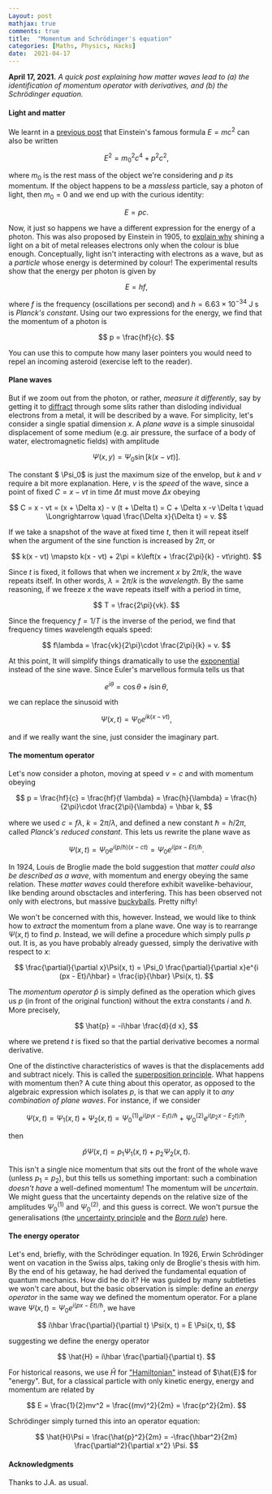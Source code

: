 ```yaml
---
Layout: post
mathjax: true
comments: true
title:  "Momentum and Schrödinger's equation"
categories: [Maths, Physics, Hacks]
date:  2021-04-17
---
```


**April 17, 2021.** *A quick post explaining how matter waves lead to
  (a) the identification of momentum operator with derivatives, and
  (b) the Schrödinger equation.*

#### Light and matter

We learnt in a
[previous post](https://hapax.github.io/physics/mathematics/hacks/emcc/)
that Einstein's famous formula $E = mc^2$ can also be written

$$
E^2 = m_0^2 c^4 + p^2 c^2,
$$

where $m_0$ is the rest mass of the object we're considering and $p$
its momentum.
If the object happens to be a *massless* particle, say a photon of
light, then $m_0 = 0$ and we end up with the curious identity:

$$
E = pc.
$$

Now, it just so happens we have a different expression for the energy
of a photon. This was also proposed by Einstein in 1905, to
[explain why](https://en.wikipedia.org/wiki/Photoelectric_effect)
shining a light on a bit of metal releases electrons only when the
colour is blue enough.
Conceptually, light isn't interacting with electrons as a wave, but
as a *particle* whose energy is determined by colour!
The experimental results show that the energy per photon is given by

$$
E = hf,
$$

where $f$ is the frequency (oscillations per second) and $h = 6.63 \times 10^{-34} \text{ J s}$ is *Planck's constant*.
Using our two expressions for the energy, we find that the momentum of
a photon is

$$
p = \frac{hf}{c}.
$$

You can use this to compute how many laser pointers you would need to repel
an incoming asteroid (exercise left to the reader).

#### Plane waves

But if we zoom out from the photon, or rather, *measure it
differently*, say by getting it to
[diffract](https://en.wikipedia.org/wiki/Diffraction) through some
slits rather than disloding individual electrons from a metal, it will
be described by a wave.
For simplicity, let's consider a single spatial dimension $x$.
A *plane wave* is a simple sinusoidal displacement of some medium
(e.g. air pressure, the surface of a body of water, electromagnetic
fields) with amplitude

$$
\Psi (x, y) = \Psi_0 \sin \left[k(x - vt)\right].
$$

The constant $ \Psi_0$ is just the maximum size of the envelop, but $k$
and $v$ require a bit more explanation.
Here, $v$ is the *speed* of the wave, since a point of fixed $C = x -
vt$ in time $\Delta t$ must move $\Delta x$ obeying

$$
C = x - vt = (x + \Delta x) - v (t + \Delta t) = C + \Delta x -v
\Delta t \quad \Longrightarrow \quad \frac{\Delta x}{\Delta t} = v.
$$

If we take a snapshot of the wave at fixed time $t$, then it will
repeat itself when the argument of the sine function is increased by
$2\pi$, or

$$
k(x - vt) \mapsto k(x - vt) + 2\pi = k\left(x + \frac{2\pi}{k} - vt\right).
$$

Since $t$ is fixed, it follows that when we increment $x$ by $2\pi/k$,
the wave repeats itself. In other words, $\lambda = 2\pi/k$ is the
*wavelength*.
By the same reasoning, if we freeze $x$ the wave repeats itself with a
period in time,

$$
T = \frac{2\pi}{vk}.
$$

Since the frequency $f = 1/T$ is the inverse of the period, we find
that frequency times wavelength equals speed:

$$
f\lambda = \frac{vk}{2\pi}\cdot \frac{2\pi}{k} = v.
$$

At this point, It will simplify things dramatically to use the
[exponential](https://hapax.github.io/maths/physics/hacks/exponential/)
instead of the sine wave.
Since Euler's marvellous formula tells us that

$$
e^{i\theta} = \cos\theta + i \sin\theta,
$$

we can replace the sinusoid with

$$
\Psi (x, t) = \Psi_0 e^{i k(x - vt)},
$$

and if we really want the sine, just consider the imaginary part.

#### The momentum operator

Let's now consider a photon, moving at speed $v =c$ and with momentum
obeying

$$
p = \frac{hf}{c} = \frac{hf}{f \lambda} = \frac{h}{\lambda} =
\frac{h}{2\pi}\cdot \frac{2\pi}{\lambda} = \hbar k,
$$

where we used $c = f\lambda$, $k = 2\pi/\lambda$, and defined a new
constant $\hbar = h/2\pi$, called *Planck's reduced constant*.
This lets us rewrite the plane wave as

$$
\Psi(x, t) = \Psi_0 e^{i (p/\hbar)(x - ct)} = \Psi_0 e^{i(px - Et)/\hbar}.
$$

In 1924, Louis de Broglie made the bold suggestion that *matter could
also be described as a wave*, with momentum and energy obeying the
same relation.
These *matter waves* could therefore exhibit wavelike-behaviour, like
bending around obsctacles and interfering.
This has been observed not only with electrons, but massive
[buckyballs](https://www.nature.com/articles/44348). 
Pretty nifty!

We won't be concerned with this, however.
Instead, we would like to think how to *extract* the momentum from a
plane wave.
One way is to rearrange $\Psi(x, t)$ to find $p$.
Instead, we will define a procedure which simply pulls $p$ out.
It is, as you have probably already guessed, simply the derivative
with respect to $x$:

$$
\frac{\partial}{\partial x}\Psi(x, t) = \Psi_0 \frac{\partial}{\partial
x}e^{i (px - Et)/\hbar} = \frac{ip}{\hbar} \Psi(x, t).
$$

The *momentum operator* $\hat{p}$ is simply defined as the operation
which gives us $p$ (in front of the original function) without the
extra constants $i$ and $\hbar$. More precisely,

$$
\hat{p} = -i\hbar \frac{d}{d x},
$$

where we pretend $t$ is fixed so that the partial derivative becomes a
normal derivative.

One of the distinctive characteristics of waves is
that the displacements add and subtract nicely. This is called the
[superposition principle](https://en.wikipedia.org/wiki/Superposition_principle).
What happens with momentum then?
A cute thing about this operator, as opposed to the algebraic
expression which isolates $p$, is that we can apply it to *any
combination of plane waves*.
For instance, if we consider

$$
\Psi(x, t) = \Psi_1(x, t) + \Psi_2(x, t) = \Psi_{0}^{(1)} e^{i (p_1x - E_1t)/\hbar} + \Psi_0^{(2)}e^{i (p_2x - E_2t)/\hbar},
$$

then

$$
\hat{p}\Psi(x, t) = p_1 \Psi_1(x, t) + p_2 \Psi_2(x, t).
$$

This isn't a single nice momentum that sits out the front of the whole
wave (unless $p_1 = p_2$), but this tells us something important: such
a combination *doesn't have* a well-defined momentum!
The momentum will be *uncertain*.
We might guess that the uncertainty depends on the relative size of
the amplitudes $\Psi_{0}^{(1)}$ and $\Psi_{0}^{(2)}$, and this guess is correct.
We won't pursue the generalisations (the
[uncertainty principle](https://en.wikipedia.org/wiki/Heisenberg_uncertainty)
and the [*Born rule*](https://en.wikipedia.org/wiki/Born_rule)) here.

#### The energy operator

Let's end, briefly, with the Schrödinger equation.
In 1926, Erwin Schrödinger went on vacation in the Swiss alps, taking
only de Broglie's thesis with him.
By the end of his getaway, he had derived the fundamental equation of
quantum mechanics.
How did he do it?
He was guided by many subtleties we won't care about, but the basic
observation is simple: define an *energy operator* in the same way we
defined the momentum operator.
For a plane wave $\Psi(x, t) = \Psi_0 e^{i(px - Et)/\hbar}$, we have

$$
i\hbar \frac{\partial}{\partial t} \Psi(x, t) = E \Psi(x, t),
$$

suggesting we define the energy operator

$$
\hat{H} = i\hbar \frac{\partial}{\partial t}.
$$

For historical reasons, we use $\hat{H}$ for
["Hamiltonian"](https://en.wikipedia.org/wiki/Hamiltonian_(quantum_mechanics))
instead of $\hat{E}$ for "energy".
But, for a classical particle with only kinetic energy, energy and
momentum are related by

$$
E = \frac{1}{2}mv^2 = \frac{(mv)^2}{2m} = \frac{p^2}{2m}.
$$

Schrödinger simply turned this into an operator equation:

$$
\hat{H}\Psi = \frac{\hat{p}^2}{2m} = -\frac{\hbar^2}{2m}
\frac{\partial^2}{\partial x^2} \Psi.
$$

#### Acknowledgments

Thanks to J.A. as usual.
